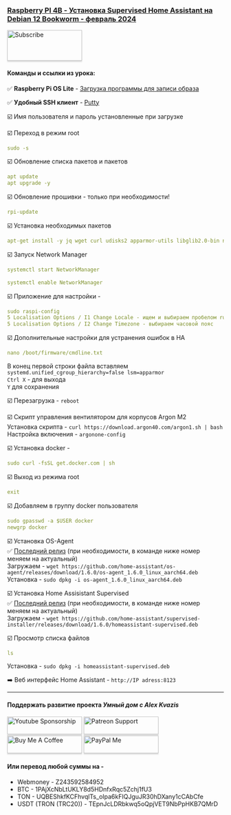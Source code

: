 ### [Raspberry PI 4B - Установка Supervised Home Assistant на Debian 12 Bookworm - февраль 2024]( )

<a href="https://www.youtube.com/channel/UCcq9onYHbs6go3kDpfBoqhg?sub_confirmation=1" target="_blank"><img src="https://raw.githubusercontent.com/kvazis/training/master/lessons/img/subscribe.png" alt="Subscribe" style="height: 71px !important;width: 174px !important;box-shadow: 0px 3px 2px 0px rgba(190, 190, 190, 0.5) !important;-webkit-box-shadow: 0px 3px 2px 0px rgba(190, 190, 190, 0.5) !important;" ></a>


#### Команды и ссылки из урока:  

:white_check_mark: **Raspberry Pi OS Lite** - [Загрузка программы для записи образа](https://www.raspberrypi.org/software/)    

:white_check_mark: **Удобный SSH клиент** - [Putty](https://www.putty.org/)

:ballot_box_with_check: Имя пользователя и пароль установленные при загрузке    

:ballot_box_with_check: Переход в режим root    
```yaml
sudo -s
```
:ballot_box_with_check: Обновление списка пакетов и пакетов    
```yaml
apt update
apt upgrade -y
```
:ballot_box_with_check: Обновление прошивки - только при необходимости!    
```yaml
rpi-update
```

:ballot_box_with_check: Установка необходимых пакетов    
```yaml
apt-get install -y jq wget curl udisks2 apparmor-utils libglib2.0-bin network-manager dbus systemd-journal-remote systemd-resolved
```
:ballot_box_with_check: Запуск Network Manager    
```yaml
systemctl start NetworkManager
 
systemctl enable NetworkManager
```
   
:ballot_box_with_check: Приложение для настройки - 
```yaml
sudo raspi-config
5 Localisation Options / I1 Change Locale - ищем и выбираем пробелом ru_UA.UTF-8 UTF-8
5 Localisation Options / I2 Change Timezone - выбираем часовой пояс
```

:ballot_box_with_check: Дополнительные настройки для устранения ошибок в НА    
```yaml
nano /boot/firmware/cmdline.txt
```
В конец первой строки файла вставляем `systemd.unified_cgroup_hierarchy=false lsm=apparmor`    
`Ctrl X` - для выхода    
`Y` для сохранения    

:ballot_box_with_check: Перезагрузка - `reboot` 

:ballot_box_with_check: Скрипт управления вентилятором для корпусов Argon M2    
Установка скрипта - `curl https://download.argon40.com/argon1.sh | bash`    
Настройка включения - `argonone-config`      


:ballot_box_with_check: Установка docker - 
```yaml
sudo curl -fsSL get.docker.com | sh
```

:ballot_box_with_check: Выход из режима root    
```yaml
exit
```

:ballot_box_with_check: Добавляем в группу docker пользователя
```yaml
sudo gpasswd -a $USER docker
newgrp docker
```

:ballot_box_with_check: Установка OS-Agent    
:white_check_mark: [Последний релиз](https://github.com/home-assistant/os-agent/releases/latest) (при необходимости, в команде ниже номер меняем на актуальный)    
Загружаем - `wget https://github.com/home-assistant/os-agent/releases/download/1.6.0/os-agent_1.6.0_linux_aarch64.deb`    
Установка - `sudo dpkg -i os-agent_1.6.0_linux_aarch64.deb`    

:ballot_box_with_check: Установка Home Assisistant Supervised    
:white_check_mark: [Последний релиз](https://github.com/home-assistant/supervised-installer/releases) (при необходимости, в команде ниже номер меняем на актуальный)    
Загружаем - `wget https://github.com/home-assistant/supervised-installer/releases/download/1.6.0/homeassistant-supervised.deb`    

:ballot_box_with_check: Просмотр списка файлов    
```yaml
ls
```

Установка - `sudo dpkg -i homeassistant-supervised.deb`    

:arrow_right: Веб интерфейс Home Assistant - `http://IP adress:8123`    

____
#### Поддержать развитие проекта *Умный дом с Alex Kvazis*    
<a href="https://www.youtube.com/channel/UCcq9onYHbs6go3kDpfBoqhg/join" target="_blank"><img src="https://raw.githubusercontent.com/kvazis/training/master/lessons/img/youtube.png" alt="Youtube Sponsorship" style="height: 41px !important;width: 174px !important;box-shadow: 0px 3px 2px 0px rgba(190, 190, 190, 0.5) !important;-webkit-box-shadow: 0px 3px 2px 0px rgba(190, 190, 190, 0.5) !important;" ></a>
<a href="https://www.patreon.com/alex_kvazis" target="_blank"><img src="https://raw.githubusercontent.com/kvazis/training/master/lessons/img/patreon-button.png" alt="Patreon Support" style="height: 41px !important;width: 174px !important;box-shadow: 0px 3px 2px 0px rgba(190, 190, 190, 0.5) !important;-webkit-box-shadow: 0px 3px 2px 0px rgba(190, 190, 190, 0.5) !important;" ></a>
<a href="https://www.buymeacoffee.com/greatkvazis" target="_blank"><img src="https://raw.githubusercontent.com/kvazis/training/master/lessons/img/buymeacoffee.png" alt="Buy Me A Coffee" style="height: 41px !important;width: 174px !important;box-shadow: 0px 3px 2px 0px rgba(190, 190, 190, 0.5) !important;-webkit-box-shadow: 0px 3px 2px 0px rgba(190, 190, 190, 0.5) !important;" ></a>
<a href="https://www.paypal.com/paypalme/greatkvazis" target="_blank"><img src="https://raw.githubusercontent.com/kvazis/training/master/lessons/img/paypal.png" alt="PayPal Me" style="height: 41px !important;width: 174px !important;box-shadow: 0px 3px 2px 0px rgba(190, 190, 190, 0.5) !important;-webkit-box-shadow: 0px 3px 2px 0px rgba(190, 190, 190, 0.5) !important;" ></a>

#### Или перевод любой суммы на -     
* Webmoney - Z243592584952
* BTC - 1PAjXcNbLtUKLY8d5HDnfxRqc5Zchj1fU3    
* TON - UQBEShkfKCFhvqlTs_oIpa6kFIQJguJR30hDXany1cCAbCfe    
* USDT (TRON (TRC20)) - TEpnJcLDRbkwq5oQpjVET9NbPpHKB7QMrD    